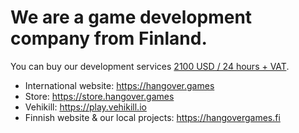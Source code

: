 # We are a game development company from Finland.

You can buy our development services [2100 USD / 24 hours + VAT](https://store.hangover.games/product/game-develoment-pack-24-hours/).

 * International website: https://hangover.games
 * Store: https://store.hangover.games
 * Vehikill: https://play.vehikill.io
 * Finnish website & our local projects: https://hangovergames.fi
